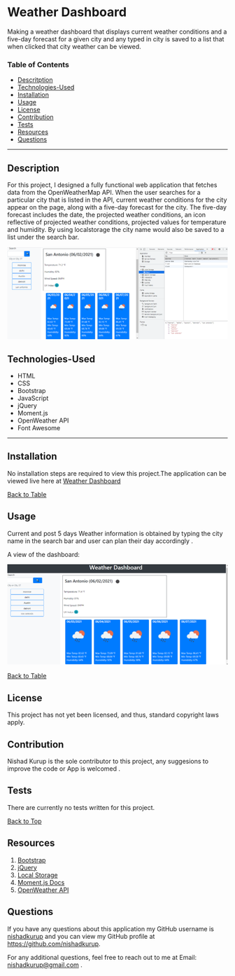 # Weather Dashboard
Making a weather dashboard that displays current weather conditions and a five-day forecast for a given city and any typed in city is saved to a list that when clicked that city weather can be viewed.

 ### Table of Contents
 * [Descritption](#description)
 * [Technologies-Used](#technologies-used)
 * [Installation](#installation)
 * [Usage](#usage)
 * [License](#license)
 * [Contribution](#contribution)
 * [Tests](#tests)
 * [Resources](#resources)
 * [Questions](#questions)
___
  ## Description
  For this project, I designed a fully functional web application that fetches data from the OpenWeatherMap API. When the user searches for a particular city that is listed in the API, current weather conditions for the city appear on the page, along with a five-day forecast for the city.
  The five-day forecast includes the date, the projected weather conditions, an icon reflective of projected weather conditions, projected values for temperature and humidity. By using localstorage the city name would also be saved to a list under the search bar.

  ![Image](assets/images/image2.png)
  

## Technologies-Used
* HTML
* CSS 
* Bootstrap
* JavaScript 
* jQuery
* Moment.js
* OpenWeather API
* Font Awesome


----

 ## Installation
 No installation steps are required to view this project.The application can be viewed live here at [Weather Dashboard]()


[Back to Table](#table-of-contents) 

 ## Usage
Current and post 5 days Weather information is obtained by typing the city name in the search bar and user can plan their day accordingly .

A view of the dashboard:

  ![Image](assets/images/image1.png)


[Back to Table](#table-of-contents) 

## License 
This project has not yet been licensed, and thus, standard copyright laws apply.


## Contribution
 Nishad Kurup  is the sole contributor to this project, any suggesions to improve the code or App is welcomed .

  ## Tests
  There are currently no tests written for this project.

  [Back to Top](#table-of-contents)

 ## Resources
 1. [Bootstrap](https://getbootstrap.com)
 2. [jQuery](https://api.jquery.com)
 3. [Local Storage](https://developer.mozilla.org/en-US/docs/Web/API/Window/localStorage)
 4. [Moment.js Docs](https://momentjs.com/docs/#/displaying)
 5. [OpenWeather API](https://openweathermap.org/api)
    

  ## Questions
  If you have any questions about this application my GitHub username is
  [nishadkurup](github.com/nishadkurup) and you can view my GitHub profile at https://github.com/nishadkurup. 

  For any additional questions, feel free to reach out to me at Email: nishadkurup@gmail.com .












